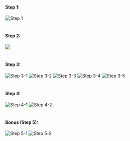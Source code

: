 #### Step 1:
![](https://github.com/computershoes/bootcamp-homework/blob/main/week-03/.img/step-1.png "Step 1")
#
#### Step 2:
![](https://github.com/computershoes/bootcamp-homework/blob/main/week-03/.img/step-2.png)
#
#### Step 3:
![](https://github.com/computershoes/bootcamp-homework/blob/main/week-03/.img/step-3-1-player-analysis.png "Step 3-1")
![](https://github.com/computershoes/bootcamp-homework/blob/main/week-03/.img/step-3-2-player-analysis.png "Step 3-2")
![](https://github.com/computershoes/bootcamp-homework/blob/main/week-03/.img/step-3-3-dealer-analysis.png "Step 3-3")
![](https://github.com/computershoes/bootcamp-homework/blob/main/week-03/.img/step-3-4-dealer-analysis-scripts.png "Step 3-4")
![](https://github.com/computershoes/bootcamp-homework/blob/main/week-03/.img/step-3-5-dealer-analysis.png "Step 3-5")
#
#### Step 4:
![](https://github.com/computershoes/bootcamp-homework/blob/main/week-03/.img/step-4-1-script.png "Step 4-1")
![](https://github.com/computershoes/bootcamp-homework/blob/main/week-03/.img/step-4-2-script-test.png "Step 4-2")
#
#### Bonus (Step 5):
![](https://github.com/computershoes/bootcamp-homework/blob/main/week-03/.img/step-5-1-bonus-script.png "Step 5-1")
![](https://github.com/computershoes/bootcamp-homework/blob/main/week-03/.img/step-5-2-bonus-script-test.png "Step 5-2")
